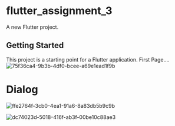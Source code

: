 # flutter_assignment_3

A new Flutter project.

## Getting Started

This project is a starting point for a Flutter application.
First Page....
![75f36ca4-9b3b-4df0-bcee-a69e1ead1f9b](https://github.com/DamnTam/flutter_assignment_3/assets/75781775/d4ed947b-4033-4faa-9009-9d9733bfabd7)
# Dialog
![ffe2764f-3cb0-4ea1-91a6-8a83db5b9c9b](https://github.com/DamnTam/flutter_assignment_3/assets/75781775/25254e08-348c-4f8c-ac7c-1c9ba730c5f3)


![dc74023d-5018-416f-ab3f-00be10c88ae3](https://github.com/DamnTam/flutter_assignment_3/assets/75781775/c04d2104-112d-4a89-8fa8-544bfa94895c)
